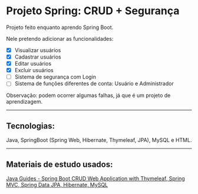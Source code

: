# Projeto Spring: CRUD + Segurança

Projeto feito enquanto aprendo Spring Boot.

Nele pretendo adicionar as funcionalidades:
- [x] Visualizar usuários
- [x] Cadastrar usuários
- [x] Editar usuários
- [x] Excluir usuários
- [ ] Sistema de segurança com Login
- [ ] Sistema de funções diferentes de conta: Usuário e Administrador

Observação: podem ocorrer algumas falhas, já que é um projeto de aprendizagem.

***

## Tecnologias: 

Java, SpringBoot (Spring Web, Hibernate, Thymeleaf, JPA), MySQL e HTML.

***

## Materiais de estudo usados:

[Java Guides - Spring Boot CRUD Web Application with Thymeleaf, Spring MVC, Spring Data JPA, Hibernate, MySQL](https://www.javaguides.net/2020/05/spring-boot-crud-web-application-with-thymeleaf.html)
